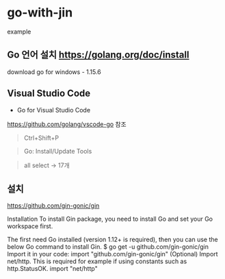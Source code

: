 # go-with-jin
example

## Go 언어 설치 https://golang.org/doc/install

download go for windows - 1.15.6

## Visual Studio Code
- Go for Visual Studio Code

https://github.com/golang/vscode-go 참조

> Ctrl+Shift+P

> Go: Install/Update Tools 

> all select -> 17개

## 설치
https://github.com/gin-gonic/gin

Installation
To install Gin package, you need to install Go and set your Go workspace first.

The first need Go installed (version 1.12+ is required), then you can use the below Go command to install Gin.
$ go get -u github.com/gin-gonic/gin
Import it in your code:
import "github.com/gin-gonic/gin"
(Optional) Import net/http. This is required for example if using constants such as http.StatusOK.
import "net/http"